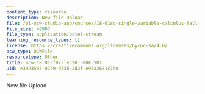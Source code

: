 ```yaml
---
content_type: resource
description: New file Upload
file: /ol-ocw-studio-app/courses/18-01sc-single-variable-calculus-fall-2010/e39235e507c9d73b2d2fe95a2681c7d8_ocw-18.01-f07-lec20_300k.SRT
file_size: 49907
file_type: application/octet-stream
learning_resource_types: []
license: https://creativecommons.org/licenses/by-nc-sa/4.0/
ocw_type: OCWFile
resourcetype: Other
title: ocw-18.01-f07-lec20_300k.SRT
uid: e39235e5-07c9-d73b-2d2f-e95a2681c7d8
---
```

New file Upload